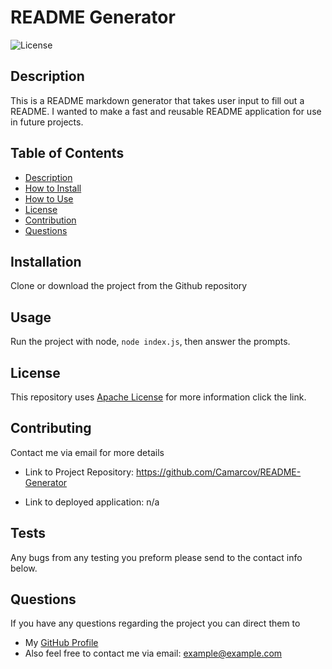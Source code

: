 # README Generator   
![License](https://img.shields.io/badge/License-Apache_2.0-blue.svg)

## Description

This is a README markdown generator that takes user input to fill out a README.
I wanted to make a fast and reusable README application for use in future projects.
  
## Table of Contents
* [Description](#Desription)
* [How to Install](#Installation)
* [How to Use](#Usage)
* [License](#License)
* [Contribution](#Contributing)
* [Questions](#Questions)

## Installation

Clone or download the project from the Github repository

## Usage

Run the project with node, `node index.js`, then answer the prompts.

## License
This repository uses [Apache License](https://opensource.org/licenses/Apache-2.0) for more information click the link.

## Contributing

Contact me via email for more details

* Link to Project Repository: https://github.com/Camarcov/README-Generator

* Link to deployed application: n/a

## Tests
Any bugs from any testing you preform please send to the contact info below.

## Questions
If you have any questions regarding the project you can direct them to 
* My [GitHub Profile](https://www.github.com/Camarcov)
* Also feel free to contact me via email: example@example.com
